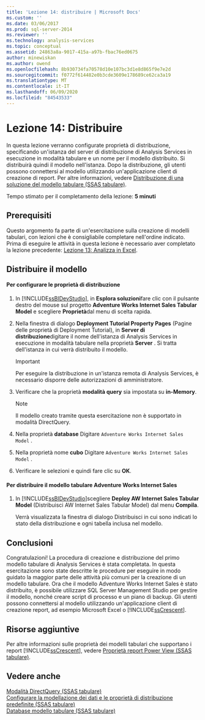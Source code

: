 ```yaml
---
title: 'Lezione 14: distribuire | Microsoft Docs'
ms.custom: ''
ms.date: 03/06/2017
ms.prod: sql-server-2014
ms.reviewer: ''
ms.technology: analysis-services
ms.topic: conceptual
ms.assetid: 24863a8a-9017-415a-a97b-fbac76ed0675
author: minewiskan
ms.author: owend
ms.openlocfilehash: 8b930734fa70578d10e107bc3d1e8d865f9e7e2d
ms.sourcegitcommit: f0772f614482e0b3cde3609e178689ce62ca3a19
ms.translationtype: MT
ms.contentlocale: it-IT
ms.lasthandoff: 06/09/2020
ms.locfileid: "84543533"
---
```

# <a name="lesson-14-deploy"></a>Lezione 14: Distribuire
  In questa lezione verranno configurate proprietà di distribuzione, specificando un'istanza del server di distribuzione di Analysis Services in esecuzione in modalità tabulare e un nome per il modello distribuito. Si distribuirà quindi il modello nell'istanza. Dopo la distribuzione, gli utenti possono connettersi al modello utilizzando un'applicazione client di creazione di report. Per altre informazioni, vedere [Distribuzione di una soluzione del modello tabulare &#40;SSAS tabulare&#41;](tabular-models/tabular-model-solution-deployment-ssas-tabular.md).  
  
 Tempo stimato per il completamento della lezione: **5 minuti**  
  
## <a name="prerequisites"></a>Prerequisiti  
 Questo argomento fa parte di un'esercitazione sulla creazione di modelli tabulari, con lezioni che è consigliabile completare nell'ordine indicato. Prima di eseguire le attività in questa lezione è necessario aver completato la lezione precedente: [Lezione 13: Analizza in Excel](lesson-12-analyze-in-excel.md).  
  
## <a name="deploy-the-model"></a>Distribuire il modello  
  
#### <a name="to-configure-deployment-properties"></a>Per configurare le proprietà di distribuzione  
  
1.  In [!INCLUDE[ssBIDevStudio](../includes/ssbidevstudio-md.md)], in **Esplora soluzioni**fare clic con il pulsante destro del mouse sul progetto **Adventure Works Internet Sales Tabular Model** e scegliere **Proprietà**dal menu di scelta rapida.  
  
2.  Nella finestra di dialogo **Deployment Tutorial Property Pages** (Pagine delle proprietà di Deployment Tutorial), in **Server di distribuzione**digitare il nome dell'istanza di Analysis Services in esecuzione in modalità tabulare nella proprietà **Server** . Si tratta dell'istanza in cui verrà distribuito il modello.  
  
    > [!IMPORTANT]  
    >  Per eseguire la distribuzione in un'istanza remota di Analysis Services, è necessario disporre delle autorizzazioni di amministratore.  
  
3.  Verificare che la proprietà **modalità query** sia impostata su **in-Memory**.  
  
    > [!NOTE]  
    >  Il modello creato tramite questa esercitazione non è supportato in modalità DirectQuery.  
  
4.  Nella proprietà **database** Digitare `Adventure Works Internet Sales Model` .  
  
5.  Nella proprietà nome **cubo** Digitare `Adventure Works Internet Sales Model` .  
  
6.  Verificare le selezioni e quindi fare clic su **OK**.  
  
#### <a name="to-deploy-the-adventure-works-internet-sales-tabular-model"></a>Per distribuire il modello tabulare Adventure Works Internet Sales  
  
1.  In [!INCLUDE[ssBIDevStudio](../includes/ssbidevstudio-md.md)]scegliere **Deploy AW Internet Sales Tabular Model** (Distribuisci AW Internet Sales Tabular Model) dal menu **Compila**.  
  
     Verrà visualizzata la finestra di dialogo Distribuisci in cui sono indicati lo stato della distribuzione e ogni tabella inclusa nel modello.  
  
## <a name="conclusion"></a>Conclusioni  
 Congratulazioni! La procedura di creazione e distribuzione del primo modello tabulare di Analysis Services è stata completata. In questa esercitazione sono state descritte le procedure per eseguire in modo guidato la maggior parte delle attività più comuni per la creazione di un modello tabulare. Ora che il modello Adventure Works Internet Sales è stato distribuito, è possibile utilizzare SQL Server Management Studio per gestire il modello, nonché creare script di processo e un piano di backup. Gli utenti possono connettersi al modello utilizzando un'applicazione client di creazione report, ad esempio Microsoft Excel o [!INCLUDE[ssCrescent](../includes/sscrescent-md.md)].  
  
## <a name="additional-resources"></a>Risorse aggiuntive  
 Per altre informazioni sulle proprietà dei modelli tabulari che supportano i report [!INCLUDE[ssCrescent](../includes/sscrescent-md.md)], vedere [Proprietà report Power View &#40;SSAS tabulare&#41;](tabular-models/properties-ssas-tabular.md).  
  
## <a name="see-also"></a>Vedere anche  
 [Modalità DirectQuery &#40;SSAS tabulare&#41;](tabular-models/directquery-mode-ssas-tabular.md)   
 [Configurare la modellazione dei dati e le proprietà di distribuzione predefinite &#40;SSAS tabulare&#41;](tabular-models/configure-default-data-modeling-and-deployment-properties-ssas-tabular.md)   
 [Database modello tabulare &#40;SSAS tabulare&#41;](tabular-models/tabular-model-databases-ssas-tabular.md)  
  
  
